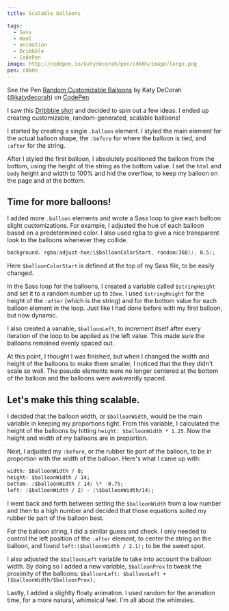 ```yaml
---
title: Scalable balloons

tags:
  - Sass
  - Haml
  - animation
  - Dribbble
  - CodePen
image: http://codepen.io/katydecorah/pen/cdkHn/image/large.png
pen: cdkHn
---
```


<p data-height="550" data-theme-id="97" data-slug-hash="cdkHn" data-user="katydecorah" data-default-tab="result" class='codepen'>See the Pen <a href='http://codepen.io/katydecorah/pen/cdkHn'>Random Customizable Balloons</a> by Katy DeCorah (<a href='http://codepen.io/katydecorah'>@katydecorah</a>) on <a href='http://codepen.io'>CodePen</a></p>

I saw this [Dribbble shot](http://dribbble.com/shots/1297767) and decided to spin out a few ideas. I ended up creating customizable, random-generated, scalable balloons!

I started by creating a single `.balloon` element. I styled the main element for the actual balloon shape, the `:before` for where the balloon is tied, and `:after` for the string.

After I styled the first balloon, I absolutely positioned the balloon from the bottom, using the height of the string as the bottom value. I set the `html` and `body` height and width to 100% and hid the overflow, to keep my balloon on the page and at the bottom.

## Time for more balloons!

I added more `.balloon` elements and wrote a Sass loop to give each balloon slight customizations. For example, I adjusted the hue of each balloon based on a predetermined color. I also used rgba to give a nice transparent look to the balloons whenever they collide.

```css
background: rgba(adjust-hue(\$balloonColorStart, random(360)), 0.5);
```

Here `$balloonColorStart` is defined at the top of my Sass file, to be easily changed.

In the Sass loop for the balloons, I created a variable called `$stringHeight` and set it to a random number up to `20em`. I used `$stringHeight` for the height of the `:after` (which is the string) and for the bottom value for each balloon element in the loop. Just like I had done before with my first balloon, but now dynamic.

I also created a variable, `$balloonLeft`, to increment itself after every iteration of the loop to be applied as the left value. This made sure the balloons remained evenly spaced out.

At this point, I thought I was finished, but when I changed the width and height of the balloons to make them smaller, I noticed that the they didn't scale so well. The pseudo elements were no longer centered at the bottom of the balloon and the balloons were awkwardly spaced.

## Let's make this thing scalable.

I decided that the balloon width, or `$balloonWidth`, would be the main variable in keeping my proportions tight. From this variable, I calculated the height of the balloons by hitting `height: $balloonWidth * 1.25`. Now the height and width of my balloons are in proportion.

Next, I adjusted my `:before`, or the rubber tie part of the balloon, to be in proportion with the width of the balloon. Here's what I came up with:

```css
width: $balloonWidth / 8;
height: $balloonWidth / 14;
bottom: ($balloonWidth / 14) \* -0.75;
left: ($balloonWidth / 2) - (\$balloonWidth/14);
```

I went back and forth between setting the `$balloonWidth` from a low number and then to a high number and decided that those equations suited my rubber tie part of the balloon best.

For the balloon string, I did a similar guess and check. I only needed to control the left position of the `:after` element, to center the string on the balloon, and found `left:($balloonWidth / 2.1);` to be the sweet spot.

I also adjusted the `$balloonLeft` variable to take into account the balloon width. By doing so I added a new variable, `$balloonProx` to tweak the proximity of the balloons: `$balloonLeft: $balloonLeft + ($balloonWidth/$balloonProx);`

Lastly, I added a slightly floaty animation. I used random for the animation time, for a more natural, whimsical feel. I'm all about the whimsies.
